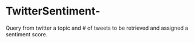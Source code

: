 # TwitterSentiment-
Query from twitter a topic and # of tweets to be retrieved and assigned a sentiment score.
